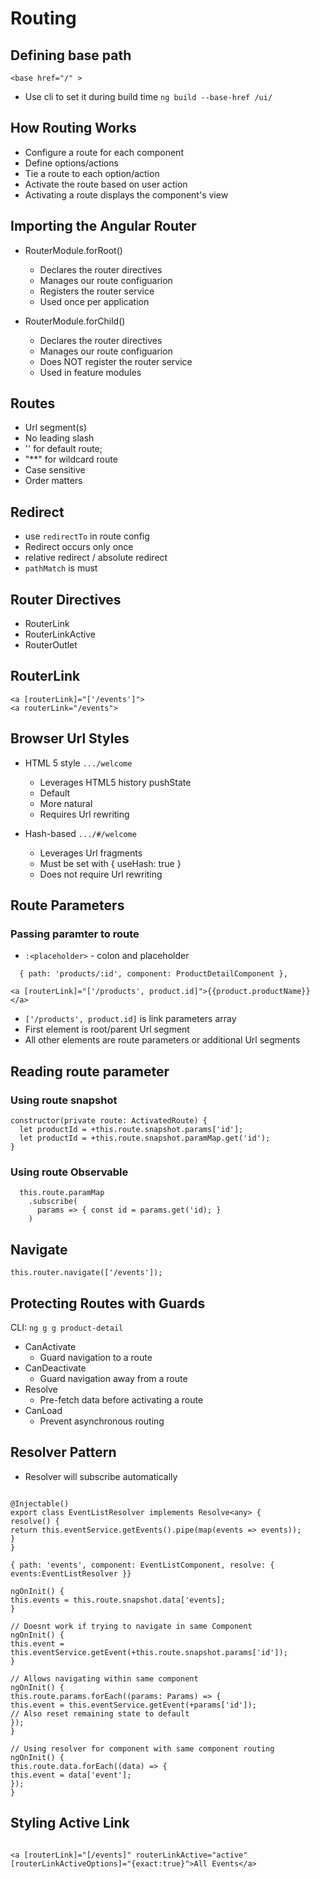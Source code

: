 # Routing

## Defining base path

```
<base href="/" >
```

- Use cli to set it during build time `ng build --base-href /ui/`

## How Routing Works

- Configure a route for each component
- Define options/actions
- Tie a route to each option/action
- Activate the route based on user action
- Activating a route displays the component's view

## Importing the Angular Router

- RouterModule.forRoot()

  - Declares the router directives
  - Manages our route configuarion
  - Registers the router service
  - Used once per application

- RouterModule.forChild()
  - Declares the router directives
  - Manages our route configuarion
  - Does NOT register the router service
  - Used in feature modules

## Routes

- Url segment(s)
- No leading slash
- '' for default route;
- "\*\*" for wildcard route
- Case sensitive
- Order matters

## Redirect

- use `redirectTo` in route config
- Redirect occurs only once
- relative redirect / absolute redirect
- `pathMatch` is must

## Router Directives

- RouterLink
- RouterLinkActive
- RouterOutlet

## RouterLink

```
<a [routerLink]="['/events']">
<a routerLink="/events">
```

## Browser Url Styles

- HTML 5 style `.../welcome`

  - Leverages HTML5 history pushState
  - Default
  - More natural
  - Requires Url rewriting

- Hash-based `.../#/welcome`

  - Leverages Url fragments
  - Must be set with { useHash: true }
  - Does not require Url rewriting

## Route Parameters

### Passing paramter to route

- `:<placeholder>` - colon and placeholder

```
  { path: 'products/:id', component: ProductDetailComponent },

<a [routerLink]="['/products', product.id]">{{product.productName}}</a>
```

- `['/products', product.id]` is link parameters array
- First element is root/parent Url segment
- All other elements are route parameters or additional Url segments

## Reading route parameter

### Using route snapshot

```
constructor(private route: ActivatedRoute) {
  let productId = +this.route.snapshot.params['id'];
  let productId = +this.route.snapshot.paramMap.get('id');
}
```

### Using route Observable

```
  this.route.paramMap
    .subscribe(
      params => { const id = params.get('id); }
    )
```

## Navigate

```
this.router.navigate(['/events']);
```

## Protecting Routes with Guards

CLI: `ng g g product-detail`

- CanActivate
  - Guard navigation to a route
- CanDeactivate
  - Guard navigation away from a route
- Resolve
  - Pre-fetch data before activating a route
- CanLoad
  - Prevent asynchronous routing

## Resolver Pattern

- Resolver will subscribe automatically

```

@Injectable()
export class EventListResolver implements Resolve<any> {
resolve() {
return this.eventService.getEvents().pipe(map(events => events));
}
}

{ path: 'events', component: EventListComponent, resolve: { events:EventListResolver }}

ngOnInit() {
this.events = this.route.snapshot.data['events];
}

// Doesnt work if trying to navigate in same Component
ngOnInit() {
this.event = this.eventService.getEvent(+this.route.snapshot.params['id']);
}

// Allows navigating within same component
ngOnInit() {
this.route.params.forEach((params: Params) => {
this.event = this.eventService.getEvent(+params['id']);
// Also reset remaining state to default
});
}

// Using resolver for component with same component routing
ngOnInit() {
this.route.data.forEach((data) => {
this.event = data['event'];
});
}

```

## Styling Active Link

```

<a [routerLink]="[/events]" routerLinkActive="active" [routerLinkActiveOptions]="{exact:true}">All Events</a>

```

```

```
